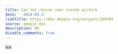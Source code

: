 ```yaml
---
title: Can not resize user custom picture
date: ' 2024-03-2'
linkTitle: https://bbs.deepin.org/en/post/269709
source: deepin_bbs
description: NA
disable_comments: true
---
```

NA
